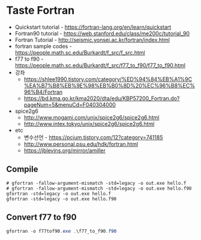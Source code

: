 # Taste Fortran

* Quickstart tutorial - https://fortran-lang.org/en/learn/quickstart
* Fortran90 tutorial - https://web.stanford.edu/class/me200c/tutorial_90
* Fortran Tutorial - http://seismic.yonsei.ac.kr/fortran/index.html
* fortran sample codes - https://people.math.sc.edu/Burkardt/f_src/f_src.html
* f77 to f90 - https://people.math.sc.edu/Burkardt/f_src/f77_to_f90/f77_to_f90.html
* 강좌
    * https://shlee1990.tistory.com/category/%ED%94%84%EB%A1%9C%EA%B7%B8%EB%9E%98%EB%B0%8D%20%EC%96%B8%EC%96%B4/Fortran
    * https://bd.kma.go.kr/kma2020/dta/edu/KBP57200_Fortran.do?pageNum=5&menuCd=F040304000
* spice2g6
    * http://www.mogami.com/unix/spice2g6/spice2g6.html
    * http://www.intex.tokyo/unix/spice2g6/spice2g6.html
* etc
    * 변수선언 - https://pcium.tistory.com/12?category=741185
    * http://www.personal.psu.edu/hdk/fortran.html
    * https://jblevins.org/mirror/amiller

## Compile
```powershll
# gfortran -fallow-argument-mismatch -std=legacy -o out.exe hello.f
# gfortran -fallow-argument-mismatch -std=legacy -o out.exe hello.f90
gfortran -std=legacy -o out.exe hello.f
gfortran -std=legacy -o out.exe hello.f90
```

## Convert f77 to f90
```powershell
gfortran -o f77tof90.exe .\f77_to_f90.f90
```
